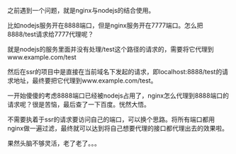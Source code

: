 之前遇到一个问题，就是nginx与nodejs的结合使用。

比如nodejs服务开在8888端口，但是nginx服务开在7777端口。怎么把8888/test请求给7777代理呢？

就是nodejs的服务里面并没有处理/test这个路径的请求的，需要将它代理到www.example.com/test

然后在ssr的项目中是直接在当前域名下发起的请求，即localhost:8888/test的请求地址，最终要把它代理到www.example.com/test。

一开始傻傻的考虑8888端口已经被nodejs占用了，nginx怎么代理到8888端口的请求呢？很是苦恼，最后查了一下百度。恍然大悟。

不需要执着于ssr的请求要访问自己的端口，可以换个思路。将所有端口都用nginx做一遍过滤，最终就可以达到将自己想要代理的接口都代理出去的效果啦。

果然头脑不够灵活，老了老了。。。